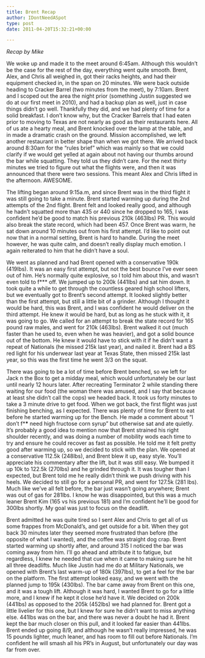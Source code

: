 ```yaml
---
title: Brent Recap
author: IDontNeedASpot
type: post
date: 2011-04-20T15:32:21+00:00

---
```

_Recap by Mike_
  
We woke up and made it to the meet around 6:45am. Although this wouldn’t be the case for the rest of the day, everything went quite smooth. Brent, Alex, and Chris all weighed in, got their racks heights, and had their equipment checked in, in the span on 20 minutes. We were back outside heading to Cracker Barrel (two minutes from the meet), by 7:10am. Brent and I scoped out the area the night prior (something Justin suggested we do at our first meet in 2010), and had a backup plan as well, just in case things didn’t go well. Thankfully they did, and we had plenty of time for a solid breakfast. I don’t know why, but the Cracker Barrels that I had eaten prior to moving to Texas are not nearly as good as their restaurants here. All of us ate a hearty meal, and Brent knocked over the lamp at the table, and in made a dramatic crash on the ground. Mission accomplished, we left another restaurant in better shape than when we got there. We arrived back around 8:30am for the “rules brief” which was mainly so that we could clarify if we would get yelled at again about not having our thumbs around the bar while squatting. They told us they didn’t care. For the next thirty minutes we tried to figure out what the flights were, and then it was announced that there were two sessions. This meant Alex and Chris lifted in the afternoon. AWESOME.
  
The lifting began around 9:15a.m, and since Brent was in the third flight it was still going to take a minute. Brent started warming up during the 2nd attempts of the 2nd flight. Brent felt and looked really good, and although he hadn’t squatted more than 435 or 440 since he dropped to 165, I was confident he’d be good to match his previous 210k (463lbs) PR. This would also break the state record, which had been 457. Once Brent was warm, he sat down around 10 minutes out from his first attempt. I’d like to point out now that in a normal setting, Brent is hard to handle. During the meet however, he was quite calm, and doesn’t really display much emotion. I again reiterated to him that he didn’t have a soul.
  
We went as planned and had Brent opened with a conservative 190k (419lbs). It was an easy first attempt, but not the best bounce I’ve ever seen out of him. He’s normally quite explosive, so I told him about this, and wasn’t even told to f\*** off. We jumped up to 200k (441lbs) and sat him down. It took quite a while to get through the countless geared high school lifters, but we eventually got to Brent’s second attempt. It looked slightly better than the first attempt, but still a little bit of a grinder. Although I thought it would be hard, this was Brent, and I was confident he would deliver on the third attempt. He knew it would be hard, but as long as he stuck with it, it was going to go. We called for an attempt to break the state record for 165 pound raw males, and went for 210k (463lbs). Brent walked it out (much faster than he used to, even when he was heavier), and got a solid bounce out of the bottom. He knew it would have to stick with it if he didn’t want a repeat of Nationals (he missed 215k last year), and nailed it. Brent had a BS red light for his underwear last year at Texas State, then missed 215k last year, so this was the first time he went 3/3 on the squat.
  
There was going to be a lot of time before Brent benched, so we left for Jack n the Box to get a midday meal, which would unfortunately be our last until nearly 12 hours later. After recreating Terminator 2 while standing there waiting for our food (the woman there was amused, and I say that because at least she didn’t call the cops) we headed back. It took us forty minutes to take a 3 minute drive to get food. When we got back, the first flight was just finishing benching, as I expected. There was plenty of time for Brent to eat before he started warming up for the Bench. He made a comment about “I don’t f\***\*** need high fructose corn syrup” but otherwise sat and ate quietly. It’s probably a good idea to mention now that Brent strained his right shoulder recently, and was doing a number of mobility wods each time to try and ensure he could recover as fast as possible. He told me it felt pretty good after warming up, so we decided to stick with the plan. We opened at a conservative 112.5k (248lbs), and Brent blew it up, easy style. You’ll appreciate his commentary after the lift, but it was still easy. We bumped it up 10k to 122.5k (270lbs) and he grinded through it. It was tougher than I expected, but Brent told me he really didn’t think we push driving with his heels. We decided to still go for a personal PR, and went for 127.5k (281 lbs). Much like we’ve all felt before, the bar just wasn’t going anywhere; Brent was out of gas for 281lbs. I know he was disappointed, but this was a much leaner Brent Kim (165 vs his previous 181) and I’m confident he’ll be good for 300lbs shortly. My goal was just to focus on the deadlift.
  
Brent admitted he was quite tired so I sent Alex and Chris to get all of us some frappes from McDonald’s, and get outside for a bit. When they got back 30 minutes later they seemed more frustrated than before (the opposite of what I wanted), and the coffee was straight dog crap. Brent started warming up shortly after, and around 315 I noticed the bar was coming away from him. I’ll go ahead and attribute it to fatigue, but regardless, I knew he needed that cue when it came to making sure he hit all three deadlifts. Much like Justin had me do at Military Nationals, we opened with Brent’s last warm-up of 180k (397lbs), to get a feel for the bar on the platform. The first attempt looked easy, and we went with the planned jump to 195k (430lbs). The bar came away from Brent on this one, and it was a tough lift. Although it was hard, I wanted Brent to go for a little more, and I knew if he kept it close he’d have it. We decided on 200k (441lbs) as opposed to the 205k (452lbs) we had planned for. Brent got a little livelier for this one, but I knew for sure he didn’t want to miss anything else. 441lbs was on the bar, and there was never a doubt he had it. Brent kept the bar much closer on this pull, and it looked far easier than 441lbs. Brent ended up going 8/9, and although he wasn’t really impressed, he was 15 pounds lighter, much leaner, and has room to fill out before Nationals. I’m confident he will smash all his PR’s in August, but unfortunately our day was far from over.  


